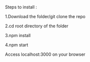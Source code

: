 Steps to install :

1.Download the folder/git clone the repo

2.cd root directory of the folder

3.npm install

4.npm start

Access localhost:3000 on your browser
